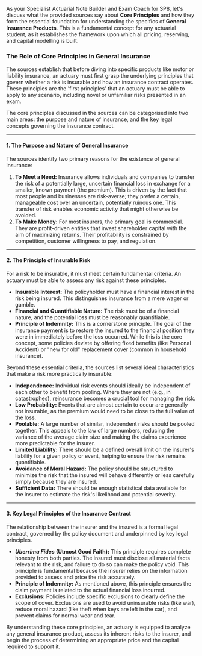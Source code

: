As your Specialist Actuarial Note Builder and Exam Coach for SP8, let's discuss what the provided sources say about **Core Principles** and how they form the essential foundation for understanding the specifics of **General Insurance Products**. This is a fundamental concept for any actuarial student, as it establishes the framework upon which all pricing, reserving, and capital modelling is built.

### **The Role of Core Principles in General Insurance**

The sources establish that before diving into specific products like motor or liability insurance, an actuary must first grasp the underlying principles that govern whether a risk is insurable and how an insurance contract operates. These principles are the 'first principles' that an actuary must be able to apply to any scenario, including novel or unfamiliar risks presented in an exam.

The core principles discussed in the sources can be categorised into two main areas: the purpose and nature of insurance, and the key legal concepts governing the insurance contract.

---

#### **1\. The Purpose and Nature of General Insurance**

The sources identify two primary reasons for the existence of general insurance:

1. **To Meet a Need:** Insurance allows individuals and companies to transfer the risk of a potentially large, uncertain financial loss in exchange for a smaller, known payment (the premium). This is driven by the fact that most people and businesses are risk-averse; they prefer a certain, manageable cost over an uncertain, potentially ruinous one. This transfer of risk enables economic activity that might otherwise be avoided.  
2. **To Make Money:** For most insurers, the primary goal is commercial. They are profit-driven entities that invest shareholder capital with the aim of maximizing returns. Their profitability is constrained by competition, customer willingness to pay, and regulation.

---

#### **2\. The Principle of Insurable Risk**

For a risk to be insurable, it must meet certain fundamental criteria. An actuary must be able to assess any risk against these principles.

* **Insurable Interest:** The policyholder must have a financial interest in the risk being insured. This distinguishes insurance from a mere wager or gamble.  
* **Financial and Quantifiable Nature:** The risk must be of a financial nature, and the potential loss must be reasonably quantifiable.  
* **Principle of Indemnity:** This is a cornerstone principle. The goal of the insurance payment is to restore the insured to the financial position they were in immediately before the loss occurred. While this is the core concept, some policies deviate by offering fixed benefits (like Personal Accident) or "new for old" replacement cover (common in household insurance).

Beyond these essential criteria, the sources list several ideal characteristics that make a risk more practically insurable:

* **Independence:** Individual risk events should ideally be independent of each other to benefit from pooling. Where they are not (e.g., in catastrophes), reinsurance becomes a crucial tool for managing the risk.  
* **Low Probability:** Events that are almost certain to occur are generally not insurable, as the premium would need to be close to the full value of the loss.  
* **Poolable:** A large number of similar, independent risks should be pooled together. This appeals to the law of large numbers, reducing the variance of the average claim size and making the claims experience more predictable for the insurer.  
* **Limited Liability:** There should be a defined overall limit on the insurer's liability for a given policy or event, helping to ensure the risk remains quantifiable.  
* **Avoidance of Moral Hazard:** The policy should be structured to minimize the risk that the insured will behave differently or less carefully simply because they are insured.  
* **Sufficient Data:** There should be enough statistical data available for the insurer to estimate the risk's likelihood and potential severity.

---

#### **3\. Key Legal Principles of the Insurance Contract**

The relationship between the insurer and the insured is a formal legal contract, governed by the policy document and underpinned by key legal principles.

* ***Uberrima Fides*** **(Utmost Good Faith):** This principle requires complete honesty from both parties. The insured must disclose all material facts relevant to the risk, and failure to do so can make the policy void. This principle is fundamental because the insurer relies on the information provided to assess and price the risk accurately.  
* **Principle of Indemnity:** As mentioned above, this principle ensures the claim payment is related to the actual financial loss incurred.  
* **Exclusions:** Policies include specific exclusions to clearly define the scope of cover. Exclusions are used to avoid uninsurable risks (like war), reduce moral hazard (like theft when keys are left in the car), and prevent claims for normal wear and tear.

By understanding these core principles, an actuary is equipped to analyze any general insurance product, assess its inherent risks to the insurer, and begin the process of determining an appropriate price and the capital required to support it.

